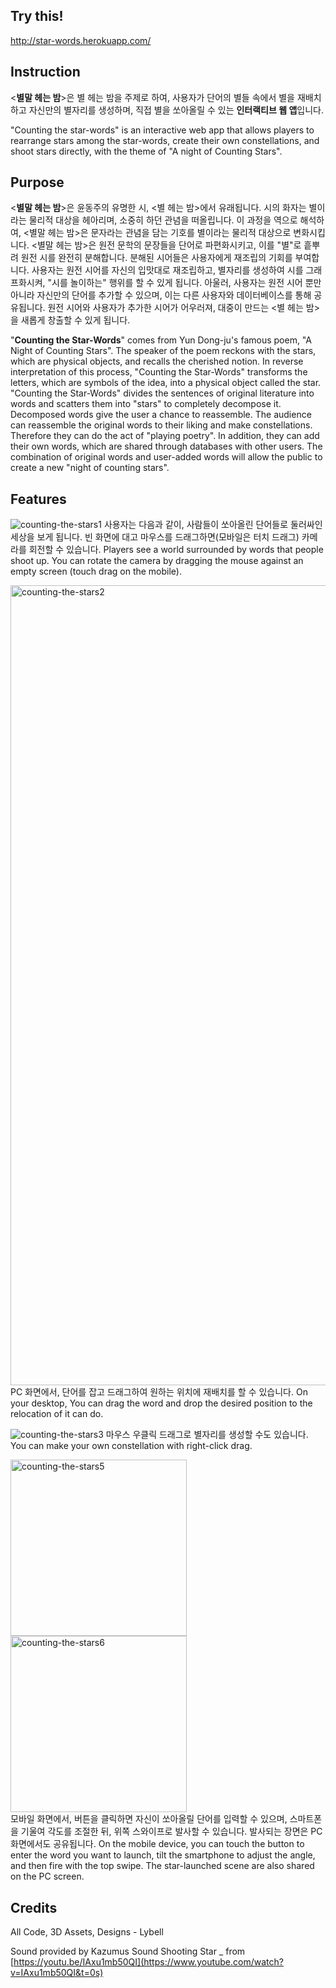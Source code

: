## **Try this!**
http://star-words.herokuapp.com/

## **Instruction**
<**별말 헤는 밤**>은 별 헤는 밤을 주제로 하여, 사용자가 단어의 별들 속에서 별을 재배치하고 자신만의 별자리를 생성하며, 직접 별을 쏘아올릴 수 있는 **인터랙티브 웹 앱**입니다.

"Counting the star-words" is an interactive web app that allows players to rearrange stars among the star-words, create their own constellations, and shoot stars directly, with the theme of "A night of Counting Stars".

## **Purpose**
<**별말 헤는 밤**>은 윤동주의 유명한 시, <별 헤는 밤>에서 유래됩니다. 시의 화자는 별이라는 물리적 대상을 헤아리며, 소중히 하던 관념을 떠올립니다. 이 과정을 역으로 해석하여, <별말 헤는 밤>은 문자라는 관념을 담는 기호를 별이라는 물리적 대상으로 변화시킵니다. <별말 헤는 밤>은 원전 문학의 문장들을 단어로 파편화시키고, 이를 "별"로 흩뿌려 원전 시를 완전히 분해합니다. 분해된 시어들은 사용자에게 재조립의 기회를 부여합니다. 사용자는 원전 시어를 자신의 입맛대로 재조립하고, 별자리를 생성하여 시를 그래프화시켜, "시를 놀이하는" 행위를 할 수 있게 됩니다. 아울러, 사용자는 원전 시어 뿐만 아니라 자신만의 단어를 추가할 수 있으며, 이는 다른 사용자와 데이터베이스를 통해 공유됩니다. 원전 시어와 사용자가 추가한 시어가 어우러져, 대중이 만드는 <별 헤는 밤>을 새롭게 창출할 수 있게 됩니다.

"**Counting the Star-Words**" comes from Yun Dong-ju's famous poem, "A Night of Counting Stars".
The speaker of the poem reckons with the stars, which are physical objects, and recalls the cherished notion. In reverse interpretation of this process, "Counting the Star-Words" transforms the letters, which are symbols of the idea, into a physical object called the star.
"Counting the Star-Words" divides the sentences of original literature into words and scatters them into "stars" to completely decompose it. Decomposed words give the user a chance to
reassemble. The audience can reassemble the original words to their liking and make constellations. Therefore they can do the act of "playing poetry". In addition, they can add their own words, which are shared through databases with other users. The combination of original words and user-added words will allow the public to create a new "night of counting stars".

## **Features**
![counting-the-stars1](https://user-images.githubusercontent.com/32293736/121978389-0d46e980-cdc3-11eb-9a00-eebd51626e57.png)
사용자는 다음과 같이, 사람들이 쏘아올린 단어들로 둘러싸인 세상을 보게 됩니다. 빈 화면에 대고 마우스를 드래그하면(모바일은 터치 드래그) 카메라를 회전할 수 있습니다.
Players see a world surrounded by words that people shoot up. You can rotate the camera by dragging the mouse against an empty screen (touch drag on the mobile).

<img width="1280" alt="counting-the-stars2" src="https://user-images.githubusercontent.com/32293736/121978669-a8d85a00-cdc3-11eb-9963-551905ba7794.png">
PC 화면에서, 단어를 잡고 드래그하여 원하는 위치에 재배치를 할 수 있습니다.
On your desktop, You can drag the word and drop the desired position to the relocation of it can do.

![counting-the-stars3](https://user-images.githubusercontent.com/32293736/121978830-fd7bd500-cdc3-11eb-9874-590c1c99bb31.png)
마우스 우클릭 드래그로 별자리를 생성할 수도 있습니다.
You can make your own constellation with right-click drag.

<img style="display:inline-box;" width="282" alt="counting-the-stars5" src="https://user-images.githubusercontent.com/32293736/121978897-21d7b180-cdc4-11eb-9106-f2ee18ca1a60.png"> <img style="display:inline-box;" width="282" alt="counting-the-stars6" src="https://user-images.githubusercontent.com/32293736/121978906-243a0b80-cdc4-11eb-99af-a434f753b3a3.png"><br/>
모바일 화면에서, 버튼을 클릭하면 자신이 쏘아올릴 단어를 입력할 수 있으며, 스마트폰을 기울여 각도를 조절한 뒤, 위쪽 스와이프로 발사할 수 있습니다.
발사되는 장면은 PC 화면에서도 공유됩니다.
On the mobile device, you can touch the button to enter the word you want to launch, tilt the smartphone to adjust the angle, and then fire with the top swipe.
The star-launched scene are also shared on the PC screen.


## Credits

All Code, 3D Assets, Designs - Lybell

Sound provided by Kazumus Sound Shooting Star _ from [https://youtu.be/IAxu1mb50QI](https://www.youtube.com/watch?v=IAxu1mb50QI&t=0s)
